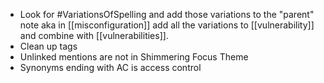 - Look for #VariationsOfSpelling and add those variations to the "parent" note aka in [[misconfiguration]] add all the variations to [[vulnerability]] and combine with [[vulnerabilities]]. 
- Clean up tags
- Unlinked mentions are not in Shimmering Focus Theme
- Synonyms ending with AC is access control